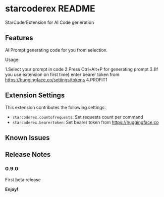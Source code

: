 # starcoderex README

StarCoderExtension for AI Code generation

## Features

AI Prompt generating code for you from selection.

Usage:

1.Select your prompt in code
2.Press Ctrl+Alt+P for generating prompt
3.(If you use extension on first time) enter bearer token from https://huggingface.co/settings/tokens
4.PROFIT1

## Extension Settings

This extension contributes the following settings:

* `starcoderex.countofrequests`: Set requests count per command
* `starcoderex.bearertoken`: Set bearer token from https://huggingface.co

## Known Issues


## Release Notes


### 0.9.0

First beta release

**Enjoy!**

